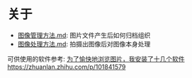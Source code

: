 # 关于

- [图像管理方法.md](图片管理方法.md): 图片文件产生后如何归档组织
- [图像处理方法.md](图像处理方法.md): 拍摄出图像后对图像本身处理

可供使用的软件参考:
[为了愉快地浏览图片，我安装了十几个软件](%E4%B8%BA%E4%BA%86%E6%84%89%E5%BF%AB%E5%9C%B0%E6%B5%8F%E8%A7%88%E5%9B%BE%E7%89%87%EF%BC%8C%E6%88%91%E5%AE%89%E8%A3%85%E4%BA%86%E5%8D%81%E5%87%A0%E4%B8%AA%E8%BD%AF%E4%BB%B6.md) <https://zhuanlan.zhihu.com/p/101841579>
